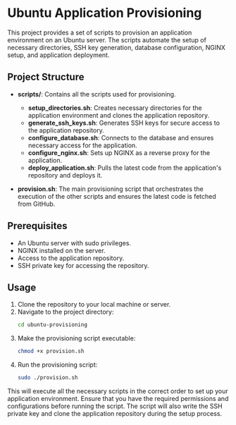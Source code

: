 # Ubuntu Application Provisioning

This project provides a set of scripts to provision an application environment on an Ubuntu server. The scripts automate the setup of necessary directories, SSH key generation, database configuration, NGINX setup, and application deployment.

## Project Structure

- **scripts/**: Contains all the scripts used for provisioning.
  - **setup_directories.sh**: Creates necessary directories for the application environment and clones the application repository.
  - **generate_ssh_keys.sh**: Generates SSH keys for secure access to the application repository.
  - **configure_database.sh**: Connects to the database and ensures necessary access for the application.
  - **configure_nginx.sh**: Sets up NGINX as a reverse proxy for the application.
  - **deploy_application.sh**: Pulls the latest code from the application's repository and deploys it.

- **provision.sh**: The main provisioning script that orchestrates the execution of the other scripts and ensures the latest code is fetched from GitHub.

## Prerequisites

- An Ubuntu server with sudo privileges.
- NGINX installed on the server.
- Access to the application repository.
- SSH private key for accessing the repository.

## Usage

1. Clone the repository to your local machine or server.
2. Navigate to the project directory:
   ```bash
   cd ubuntu-provisioning
   ```
3. Make the provisioning script executable:
   ```bash
   chmod +x provision.sh
   ```
4. Run the provisioning script:
   ```bash
   sudo ./provision.sh
   ```

This will execute all the necessary scripts in the correct order to set up your application environment. Ensure that you have the required permissions and configurations before running the script. The script will also write the SSH private key and clone the application repository during the setup process.
